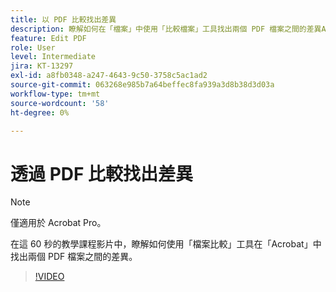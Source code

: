 ```yaml
---
title: 以 PDF 比較找出差異
description: 瞭解如何在「檔案」中使用「比較檔案」工具找出兩個 PDF 檔案之間的差異Acrobat
feature: Edit PDF
role: User
level: Intermediate
jira: KT-13297
exl-id: a8fb0348-a247-4643-9c50-3758c5ac1ad2
source-git-commit: 063268e985b7a64beffec8fa939a3d8b38d3d03a
workflow-type: tm+mt
source-wordcount: '58'
ht-degree: 0%

---
```


# 透過 PDF 比較找出差異

>[!NOTE]
>
>僅適用於 Acrobat Pro。

在這 60 秒的教學課程影片中，瞭解如何使用「檔案比較」工具在「Acrobat」中找出兩個 PDF 檔案之間的差異。

>[!VIDEO](https://video.tv.adobe.com/v/3409905?quality=12&learn=on&hidetitle=true)
